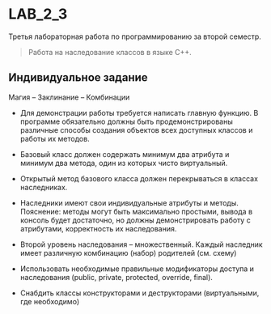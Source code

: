 # LAB_2_3
Третья лабораторная работа по программированию за второй семестр.

> Работа на наследование классов в языке C++.

## Индивидуальное задание

Магия – Заклинание – Комбинации

* Для демонстрации работы требуется написать главную функцию. В
программе обязательно должны быть продемонстрированы различные способы
создания объектов всех доступных классов и работы их методов.

* Базовый класс должен содержать минимум два атрибута и минимум два
метода, один из которых чисто виртуальный.

* Открытый метод базового класса должен перекрываться в классах
наследниках.

* Наследники имеют свои индивидуальные атрибуты и методы.
Пояснение: методы могут быть максимально простыми, вывода в консоль будет
достаточно, но должны демонстрировать работу с атрибутами, корректность их
наследования.

* Второй уровень наследования – множественный. Каждый наследник имеет
различную комбинацию (набор) родителей (см. схему)

* Использовать необходимые правильные модификаторы доступа и
наследования (public, private, protected, override, final).

* Снабдить классы конструкторами и деструкторами (виртуальными, где
необходимо)
